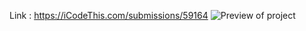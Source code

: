 Link : https://iCodeThis.com/submissions/59164
![Preview of project ](https://github.com/ZendeAditya/icodeThisProjects/assets/91424824/5014e95d-ed41-48ac-a4c2-20ccf5d61b45)
